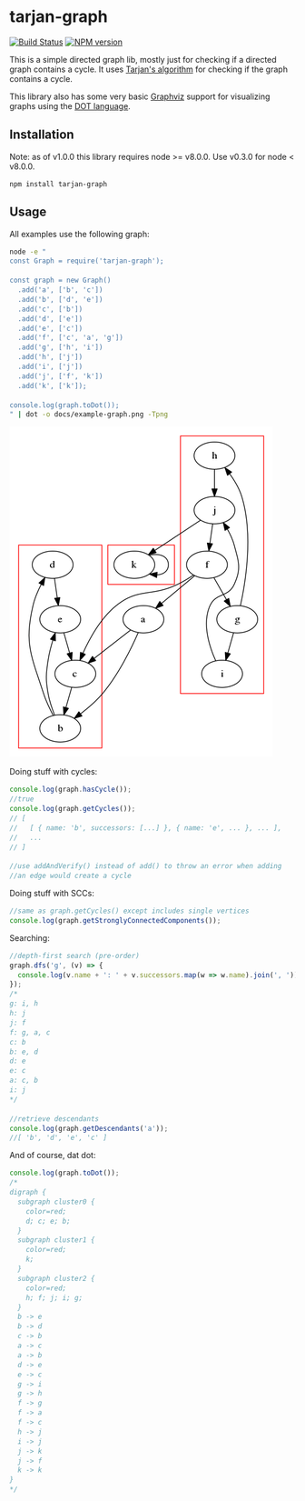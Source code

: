 # tarjan-graph

[![Build Status](https://travis-ci.org/tmont/tarjan-graph.png)](https://travis-ci.org/tmont/tarjan-graph)
[![NPM version](https://img.shields.io/npm/v/tarjan-graph.svg)](https://www.npmjs.com/package/tarjan-graph)

This is a simple directed graph lib, mostly just for checking if a
directed graph contains a cycle. It uses 
[Tarjan's algorithm](https://en.wikipedia.org/wiki/Tarjan's_strongly_connected_components_algorithm)
for checking if the graph contains a cycle.

This library also has some very basic [Graphviz](http://www.graphviz.org/) support
for visualizing graphs using the [DOT language](http://www.graphviz.org/doc/info/lang.html).

## Installation
Note: as of v1.0.0 this library requires node >= v8.0.0.
Use v0.3.0 for node < v8.0.0. 
```
npm install tarjan-graph
```

## Usage

All examples use the following graph:

```bash
node -e "
const Graph = require('tarjan-graph');

const graph = new Graph()
  .add('a', ['b', 'c'])
  .add('b', ['d', 'e'])
  .add('c', ['b'])
  .add('d', ['e'])
  .add('e', ['c'])
  .add('f', ['c', 'a', 'g'])
  .add('g', ['h', 'i'])
  .add('h', ['j'])
  .add('i', ['j'])
  .add('j', ['f', 'k'])
  .add('k', ['k']);

console.log(graph.toDot());
" | dot -o docs/example-graph.png -Tpng
```
![Dat Graph](./docs/example-graph.png)

Doing stuff with cycles:

```javascript
console.log(graph.hasCycle()); 
//true
console.log(graph.getCycles());
// [ 
//   [ { name: 'b', successors: [...] }, { name: 'e', ... }, ... ], 
//   ... 
// ]

//use addAndVerify() instead of add() to throw an error when adding
//an edge would create a cycle
```

Doing stuff with SCCs:

```javascript
//same as graph.getCycles() except includes single vertices
console.log(graph.getStronglyConnectedComponents());
```

Searching:

```javascript
//depth-first search (pre-order)
graph.dfs('g', (v) => {
  console.log(v.name + ': ' + v.successors.map(w => w.name).join(', '));
});
/*
g: i, h
h: j
j: f
f: g, a, c
c: b
b: e, d
d: e
e: c
a: c, b
i: j
*/

//retrieve descendants
console.log(graph.getDescendants('a')); 
//[ 'b', 'd', 'e', 'c' ]
```

And of course, dat dot:

```javascript
console.log(graph.toDot());
/*
digraph {
  subgraph cluster0 {
    color=red;
    d; c; e; b;
  }
  subgraph cluster1 {
    color=red;
    k;
  }
  subgraph cluster2 {
    color=red;
    h; f; j; i; g;
  }
  b -> e
  b -> d
  c -> b
  a -> c
  a -> b
  d -> e
  e -> c
  g -> i
  g -> h
  f -> g
  f -> a
  f -> c
  h -> j
  i -> j
  j -> k
  j -> f
  k -> k
}
*/
```
